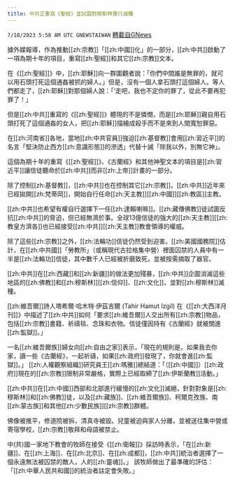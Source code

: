 ```yaml
---
title: 中共正重寫《聖經》並試圖對穆斯林實行滅種
---
```

`7/18/2023 5:58 AM UTC GNEWSTAIWAN` [轉載自GNews](https://gnews.org/articles/1468111)

據外媒報導，作為推動[[zh:宗教]]「[[zh:中國]]化」的一部分，[[zh:中共]]啟動了一項為期十年的項目，重寫[[zh:聖經]]和其它[[zh:宗教]]文本。

在《[[zh:聖經]]》中，[[zh:耶穌]]向一群圍觀者說：「你們中間誰是無罪的，就可以用石頭打死這個通姦被抓的婦人。」但是，沒有一個人拿石頭打這個婦人。等人們都走了，[[zh:耶穌]]對那個婦人說：「‘走吧，我也不定你的罪了，從此不要再犯罪了！」

但是[[zh:中共]]重寫的《[[zh:聖經]]》體現的不是憐憫，而是[[zh:耶穌]]親自用石頭打死了這個通姦的女人，把[[zh:耶穌]]描繪成殺手而不是來到人間寬恕罪惡。

在[[zh:河南省]]各地，當地[[zh:中共官員]]強迫[[zh:基督教]]會用[[zh:習近平]]的名言「堅決防止西方[[zh:意識形態]]的滲透」代替十誡「除我以外，別無它神」。

這個為期十年的重寫《[[zh:聖經]]》、《古蘭經》和其他神聖文本的項目是[[zh:習近平]]讓信徒聽命於[[zh:中共]]而非[[zh:上帝]]計畫的一部分。

除了控制[[zh:基督教]]，[[zh:中共]]也在控制其它[[zh:宗教]]。[[zh:中共]]近年來已經拋開[[zh:梵蒂岡]]，開始自行任命[[zh:天主教]][[zh:中國]][[zh:教區]]主教。

[[zh:中共]]也希望有權自行選擇下一任[[zh:達賴喇嘛]]。[[zh:藏傳佛教]]徒試圖反抗[[zh:中共]]的脅迫，但已經無濟於事。全球13億信徒的強大的[[zh:天主教]][[zh:教皇方濟各]]也已經接受[[zh:中共]][[zh:天主教]]教會領導的權威。

除了這些[[zh:宗教]]之外，[[zh:法輪功]]信徒仍然受到迫害。[[zh:美國國務院]]估計，在[[zh:中共國]]「勞教所」（或稱現代古拉格集中營）裡面囚禁的人員中有一半是[[zh:法輪功]]信徒，其中數千人已經被折磨致死，並被按需摘取了器官。

[[zh:中共]]在[[zh:西藏]]和[[zh:新疆]]的做法更加殘暴，[[zh:中共]]企圖消滅這些地區的[[zh:佛教]]和[[zh:穆斯林]][[zh:信仰]]、[[zh:文化]]，並對[[zh:穆斯林]]滅種。

[[zh:維吾爾]]詩人塔希爾·哈木特·伊茲吉爾 (Tahir Hamut Izgil) 在《[[zh:大西洋月刊]]》中描述了[[zh:中共]]如何「要求[[zh:維吾爾]]人交出所有[[zh:宗教]]物品，包括[[zh:宗教]]書籍、祈禱毯、念珠和衣物。信徒僅因持有《古蘭經》就被關進[[zh:監獄]]。」

 一名[[zh:維吾爾族]]婦女向[[zh:自由之家]]表示，「現在的規則是，如果我去你家，讀一些《古蘭經》，一起祈禱，如果[[zh:政府]]發現了，你就會進[[zh:監獄]]。」 [[zh:人權觀察組織]]研究員王[[zh:瑪雅]]總結道：「（[[zh:中國]]）[[zh:政府]]現在的[[zh:宗教]]限制非常嚴格，實際上已經取締了[[zh:伊斯蘭教]]活動。」

[[zh:中共]]在[[zh:中國]]西部和北部進行緩慢的[[zh:文化]]滅絕，針對對象是[[zh:穆斯林]]和[[zh:佛教]]徒，以及[[zh:藏族]]、[[zh:維吾爾族]]、柯爾克孜族、南[[zh:蒙古族]]和其他[[zh:少數民族]][[zh:宗教]]群體。

佛像被推平，修道院被拆，清真寺被毀。兒童被迫與家人分離，並被送往集中營或寄宿學校，[[zh:宗教]]敬拜和母語被禁止。

中(共)國一家地下教會的牧師在接受《[[zh:衛報]]》採訪時表示，「在[[zh:新疆]]、在[[zh:上海]]、在[[zh:北京]]、在[[zh:成都]]，[[zh:中共]]統治者選擇了一個永遠無法被囚禁的敵人，人的[[zh:靈魂]]。」 該牧師做出了最準確的評估：「[[zh:中華人民共和國]]的統治者註定會失敗。」
